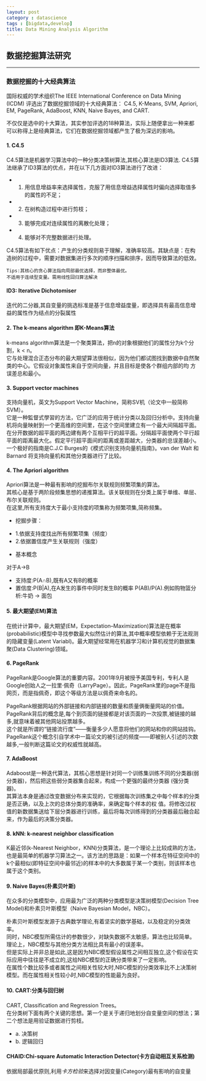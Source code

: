 ```yaml
---
layout: post
category : datascience
tags : [bigdata,develop]
title: Data Mining Analysis Algorithm
---
```


## 数据挖掘算法研究
-------------------------------------------------------

### 数据挖掘的十大经典算法

国际权威的学术组织The IEEE International Conference on Data Mining (ICDM) 评选出了数据挖掘领域的十大经典算法：
C4.5, K-Means, SVM, Apriori, EM, PageRank, AdaBoost, KNN, Naive Bayes, and CART.

不仅仅是选中的十大算法，其实参加评选的18种算法，实际上随便拿出一种来都可以称得上是经典算法，它们在数据挖掘领域都产生了极为深远的影响。

#### 1. C4.5

C4.5算法是机器学习算法中的一种分类决策树算法,其核心算法是ID3算法.  C4.5算法继承了ID3算法的优点，并在以下几方面对ID3算法进行了改进：

- 1) 用信息增益率来选择属性，克服了用信息增益选择属性时偏向选择取值多的属性的不足；
- 2) 在树构造过程中进行剪枝；
- 3) 能够完成对连续属性的离散化处理；
- 4) 能够对不完整数据进行处理。

C4.5算法有如下优点：产生的分类规则易于理解，准确率较高。其缺点是：在构造树的过程中，需要对数据集进行多次的顺序扫描和排序，因而导致算法的低效。

    Tips:其核心的贪心算法指向局部最优选择，而非整体最优。
    不适用于连续型变量。需用线性回归算法解决

#### ID3: Iterative Dichotomiser

​     迭代的二分器,其自变量的挑选标准是基于信息增益度量，即选择具有最高信息增益的属性作为结点的分裂属性

#### 2. The k-means algorithm 即K-Means算法

k-means algorithm算法是一个聚类算法，把n的对象根据他们的属性分为k个分割，k < n。<br/>
它与处理混合正态分布的最大期望算法很相似，因为他们都试图找到数据中自然聚类的中心。它假设对象属性来自于空间向量，并且目标是使各个群组内部的均 方误差总和最小。


#### 3. Support vector machines

支持向量机，英文为Support Vector Machine，简称SV机（论文中一般简称SVM）。<br/>
它是一种監督式學習的方法，它广泛的应用于统计分类以及回归分析中。支持向量机将向量映射到一个更高维的空间里，在这个空间里建立有一个最大间隔超平面。<br/>
在分开数据的超平面的两边建有两个互相平行的超平面。分隔超平面使两个平行超平面的距离最大化。假定平行超平面间的距离或差距越大，分类器的总误差越小。<br/>
一个极好的指南是C.J.C Burges的《模式识别支持向量机指南》。van der Walt 和 Barnard 将支持向量机和其他分类器进行了比较。


#### 4. The Apriori algorithm

Apriori算法是一种最有影响的挖掘布尔关联规则频繁项集的算法。<br/>
其核心是基于两阶段频集思想的递推算法。该关联规则在分类上属于单维、单层、布尔关联规则。<br/>
在这里,所有支持度大于最小支持度的项集称为频繁项集,简称频集。

* 挖掘步骤：

- 1.依据支持度找出所有频繁项集（频度）
- 2.依据置信度产生关联规则（强度）

* 基本概念

对于A->B

- 支持度:P(A∩B),既有A又有B的概率
- 置信度:P(B|A),在A发生的事件中同时发生B的概率 P(AB)/P(A).例如购物篮分析:牛奶 -> 面包

#### 5. 最大期望(EM)算法

在统计计算中，最大期望(EM，Expectation–Maximization)算法是在概率(probabilistic)模型中寻找参数最大似然估计的算法,其中概率模型依赖于无法观测的隐藏变量(Latent Variabl)。最大期望经常用在机器学习和计算机视觉的数据集聚(Data Clustering)领域。


#### 6. PageRank

PageRank是Google算法的重要内容。2001年9月被授予美国专利，专利人是Google创始人之一拉里·佩奇（LarryPage）。因此，PageRank里的page不是指网页，而是指佩奇，即这个等级方法是以佩奇来命名的。

PageRank根据网站的外部链接和内部链接的数量和质量俩衡量网站的价值。<br/>
PageRank背后的概念是,每个到页面的链接都是对该页面的一次投票,被链接的越多,就意味着被其他网站投票越多。<br/>
这个就是所谓的“链接流行度”——衡量多少人愿意将他们的网站和你的网站挂钩。<br/>
PageRank这个概念引自学术中一篇论文的被引述的频度——即被别人引述的次数越多,一般判断这篇论文的权威性就越高。


#### 7. AdaBoost

Adaboost是一种迭代算法，其核心思想是针对同一个训练集训练不同的分类器(弱分类器)，然后把这些弱分类器集合起来，构成一个更强的最终分类器 (强分类器)。<br/>
其算法本身是通过改变数据分布来实现的，它根据每次训练集之中每个样本的分类是否正确，以及上次的总体分类的准确率，来确定每个样本的权 值。将修改过权值的新数据集送给下层分类器进行训练，最后将每次训练得到的分类器最后融合起来，作为最后的决策分类器。


#### 8. kNN: k-nearest neighbor classification

K最近邻(k-Nearest Neighbor，KNN)分类算法，是一个理论上比较成熟的方法，也是最简单的机器学习算法之一。该方法的思路是：如果一个样本在特征空间中的k个最相似(即特征空间中最邻近)的样本中的大多数属于某一个类别，则该样本也属于这个类别。


#### 9. Naive Bayes(朴素贝叶斯)

在众多的分类模型中，应用最为广泛的两种分类模型是决策树模型(Decision Tree Model)和朴素贝叶斯模型（Naive Bayesian Model，NBC）。 

朴素贝叶斯模型发源于古典数学理论,有着坚实的数学基础，以及稳定的分类效率。<br/>
同时，NBC模型所需估计的参数很少，对缺失数据不太敏感，算法也比较简单。理论上，NBC模型与其他分类方法相比具有最小的误差率。 <br/>但是实际上并非总是如此,这是因为NBC模型假设属性之间相互独立,这个假设在实际应用中往往是不成立的,这给NBC模型的正确分类带来了一定影响。<br/>
在属性个数比较多或者属性之间相关性较大时,NBC模型的分类效率比不上决策树模型。而在属性相关性较小时,NBC模型的性能最为良好。<br/>


#### 10. CART:分类与回归树

CART, Classification and Regression Trees。 <br/>
在分类树下面有两个关键的思想。第一个是关于递归地划分自变量空间的想法；第二个想法是用验证数据进行剪枝。

- a. 决策树
- b. 逻辑回归

#### CHAID:Chi-square Automatic Interaction Detector(卡方自动相互关系检测)

​     依据局部最优原则,利用*卡方检验*来选择对因变量(Category)最有影响的自变量
